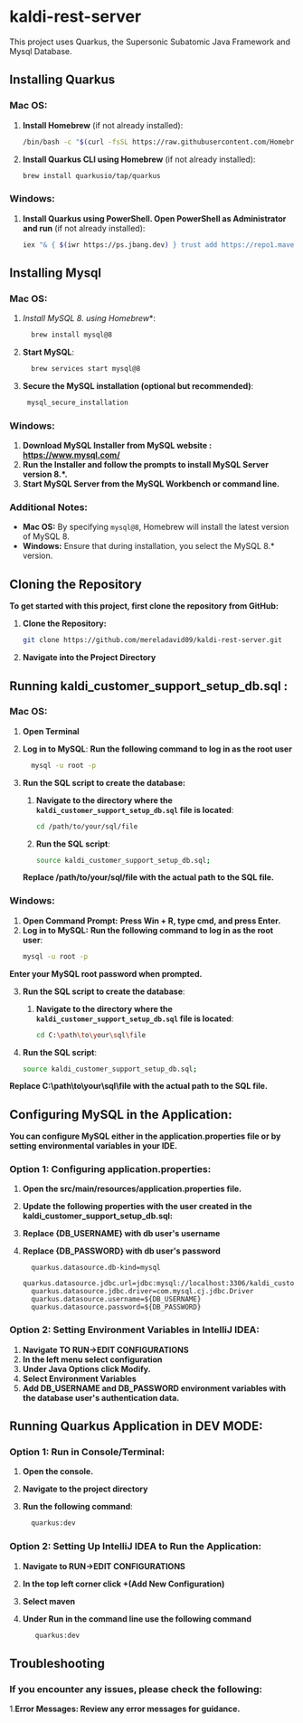 # kaldi-rest-server

This project uses Quarkus, the Supersonic Subatomic Java Framework and Mysql Database.

## Installing Quarkus
   
### Mac OS:
1. **Install Homebrew** (if not already installed):
   
   ```sh
   /bin/bash -c "$(curl -fsSL https://raw.githubusercontent.com/Homebrew/install/HEAD/install.sh)"
   
3. **Install Quarkus CLI using Homebrew** (if not already installed):
   
   ```sh
   brew install quarkusio/tap/quarkus

### Windows:
1. **Install Quarkus using PowerShell. Open PowerShell as Administrator and run** (if not already installed):
   
   ```sh
   iex "& { $(iwr https://ps.jbang.dev) } trust add https://repo1.maven.org/maven2/io/quarkus/quarkus-cli/" && iex "& { $(iwr https://ps.jbang.dev) } app install --fresh --force quarkus@quarkusio"

## Installing Mysql

### Mac OS:

1. **Install MySQL 8.* using Homebrew**:
   
   ```sh
     brew install mysql@8
   
3. **Start MySQL**:
   
   ```sh
     brew services start mysql@8
   
4. **Secure the MySQL installation (optional but recommended)**:
 
     ```sh
      mysql_secure_installation
     
### Windows:

1. **Download MySQL Installer from MySQL website : https://www.mysql.com/**
2. **Run the Installer and follow the prompts to install MySQL Server version 8.*.**
3. **Start MySQL Server from the MySQL Workbench or command line.**

### Additional Notes:

- **Mac OS:** By specifying `mysql@8`, Homebrew will install the latest version of MySQL 8.
- **Windows:** Ensure that during installation, you select the MySQL 8.* version.

## Cloning the Repository

**To get started with this project, first clone the repository from GitHub:**
   1. **Clone the Repository:**
      
      ```sh
      git clone https://github.com/mereladavid09/kaldi-rest-server.git
      
   3. **Navigate into the Project Directory**


## Running kaldi_customer_support_setup_db.sql :

### Mac OS:

1. **Open Terminal**
   
2. **Log in to MySQL**:
   **Run the following command to log in as the root user**
   ```sh
     mysql -u root -p
   
3. **Run the SQL script to create the database:**

    1. **Navigate to the directory where the `kaldi_customer_support_setup_db.sql` file is located**:
       
       ```sh
       cd /path/to/your/sql/file
       

    2. **Run the SQL script**:
       
       ```sh
       source kaldi_customer_support_setup_db.sql;
       
    **Replace /path/to/your/sql/file with the actual path to the SQL file.**
### Windows:

1. **Open Command Prompt:**
    **Press Win + R, type cmd, and press Enter.**
2. **Log in to MySQL:**
     **Run the following command to log in as the root user**:
     ```sh
     mysql -u root -p

  **Enter your MySQL root password when prompted.**
     
3. **Run the SQL script to create the database**:
   
   1. **Navigate to the directory where the `kaldi_customer_support_setup_db.sql` file is located**:
       
       ```sh
       cd C:\path\to\your\sql\file
       

  2. **Run the SQL script**:
       
       ```sh
       source kaldi_customer_support_setup_db.sql;
       
  **Replace C:\path\to\your\sql\file with the actual path to the SQL file.**

## Configuring MySQL in the Application:

**You can configure MySQL either in the application.properties file or by setting environmental variables in your IDE.**

### Option 1: Configuring application.properties:

  1. **Open the src/main/resources/application.properties file.**
  2. **Update the following properties with the user created in the       kaldi_customer_support_setup_db.sql:**
  3. **Replace {DB_USERNAME} with db user's username**
  4. **Replace {DB_PASSWORD} with db user's password**
     
     ```properties
       quarkus.datasource.db-kind=mysql
       quarkus.datasource.jdbc.url=jdbc:mysql://localhost:3306/kaldi_customer_support
       quarkus.datasource.jdbc.driver=com.mysql.cj.jdbc.Driver
       quarkus.datasource.username=${DB_USERNAME}
       quarkus.datasource.password=${DB_PASSWORD}

### Option 2: Setting Environment Variables in IntelliJ IDEA:
  1. **Navigate TO RUN->EDIT CONFIGURATIONS**
  2. **In the left menu select configuration**
  3. **Under Java Options click Modify.**
  4. **Select Environment Variables**
  5. **Add DB_USERNAME and DB_PASSWORD environment variables with the database user's authentication data.**

## Running Quarkus Application in DEV MODE:

### Option 1: Run in Console/Terminal:
  1. **Open the console.**
  2. **Navigate to the project directory**
  3. **Run the following command**:
     
      ```sh
        quarkus:dev
      
### Option 2: Setting Up IntelliJ IDEA to Run the Application:
  1. **Navigate to RUN->EDIT CONFIGURATIONS**
  2. **In the top left corner click +(Add New Configuration)**
  3. **Select maven**
  4. **Under Run in the command line use the following command**
     
     ```sh
        quarkus:dev
     

## Troubleshooting
### If you encounter any issues, please check the following:
  1.**Error Messages: Review any error messages for guidance.**
